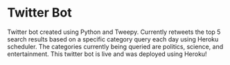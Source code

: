 # Twitter Bot

Twitter bot created using Python and Tweepy. Currently retweets the top 5 search results based on a specific category query each day using Heroku scheduler. The categories currently being queried are politics, science, and entertainment. This twitter bot is live and was deployed using Heroku!
